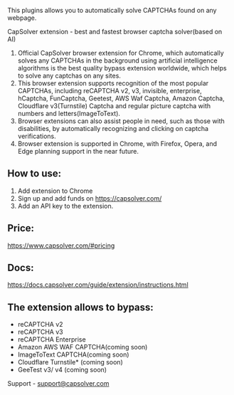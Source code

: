This plugins allows you to automatically solve CAPTCHAs found on any webpage.

CapSolver extension - best and fastest browser captcha solver(based on AI)

1. Official CapSolver browser extension for Chrome,  which automatically solves any CAPTCHAs in the background using artificial intelligence algorithms is the best quality bypass extension worldwide, which helps to solve any captchas on any sites.
2. This browser extension supports recognition of the most popular CAPTCHAs, including reCAPTCHA v2, v3, invisible, enterprise, hCaptcha, FunCaptcha, Geetest, AWS Waf Captcha, Amazon Captcha, Cloudflare v3(Turnstile) Captcha and regular picture captcha with numbers and letters(ImageToText).
3. Browser extensions can also assist people in need, such as those with disabilities, by automatically recognizing and clicking on captcha verifications.
4. Browser extension is supported in Chrome, with Firefox, Opera, and Edge planning support in the near future.

## How to use:
1. Add extension to Chrome
2. Sign up and add funds on  https://capsolver.com/
3. Add an API key to the extension.

## Price:
https://www.capsolver.com/#pricing

## Docs:
https://docs.capsolver.com/guide/extension/instructions.html

## The extension allows to bypass:
* reCAPTCHA v2
* reCAPTCHA v3
* reCAPTCHA Enterprise
* Amazon AWS WAF CAPTCHA(coming soon)
* ImageToText CAPTCHA(coming soon)
* Cloudflare Turnstile* (coming soon)
* GeeTest v3/ v4 (coming soon)

Support - support@capsolver.com
